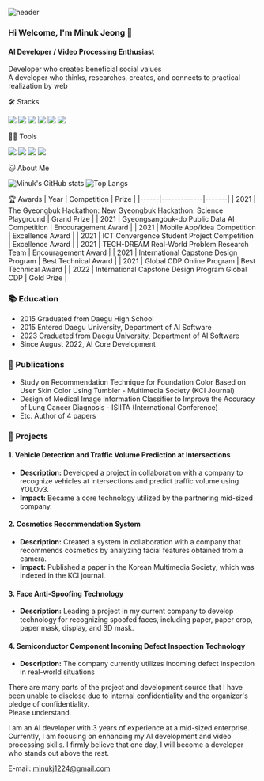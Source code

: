 ![header](https://capsule-render.vercel.app/api?type=wave&color=gradient&height=320&section=header&text=Minuk%20Jeong&fontSize=80)

### Hi Welcome, I'm Minuk Jeong 👋

#### AI Developer / Video Processing Enthusiast
Developer who creates beneficial social values   
A developer who thinks, researches, creates, and connects to practical realization by web

🛠️ Stacks

<img src="https://img.shields.io/badge/Python-3766AB?style=flat-square&logo=Python&logoColor=white"/> <img src="https://img.shields.io/badge/PyTorch-EE4C2C?style=flat-square&logo=PyTorch&logoColor=white"/> <img src="https://img.shields.io/badge/TensorFlow-FF6F00?style=flat-square&logo=TensorFlow&logoColor=white"/> <img src="https://img.shields.io/badge/OpenCV-27338e?style=flat-square&logo=OpenCV&logoColor=white"/> <img src="https://img.shields.io/badge/C-A8B9CC?style=flat-square&logo=C&logoColor=white"/> <img src="https://img.shields.io/badge/Flutter-02569B?style=flat-square&logo=Flutter&logoColor=white"/>

💪🏼 Tools 

<img src="https://img.shields.io/badge/Visual Studio Code-007ACC?style=flat-square&logo=Visual Studio Code&logoColor=white"/> <img src="https://img.shields.io/badge/GitHub-181717?style=flat-square&logo=GitHub&logoColor=white"/> <img src="https://img.shields.io/badge/Anaconda-44A833?style=flat-square&logo=Anaconda&logoColor=white"/> <img src="https://img.shields.io/badge/Docker-2496ED?style=flat-square&logo=Docker&logoColor=white"/> 

🐱 About Me

![Minuk's GitHub stats](https://github-readme-stats.vercel.app/api?username=minukj1224&count_private=true&show_icons=true&theme=onedark)
![Top Langs](https://github-readme-stats.vercel.app/api/top-langs/?username=minukj1224&theme=onedark)

🏆 Awards
| Year | Competition | Prize |
|------|-------------|-------|
| 2021 | The Gyeongbuk Hackathon: New Gyeongbuk Hackathon: Science Playground | Grand Prize |
| 2021 | Gyeongsangbuk-do Public Data AI Competition | Encouragement Award |
| 2021 | Mobile App/Idea Competition | Excellence Award |
| 2021 | ICT Convergence Student Project Competition | Excellence Award |
| 2021 | TECH-DREAM Real-World Problem Research Team | Encouragement Award |
| 2021 | International Capstone Design Program | Best Technical Award |
| 2021 | Global CDP Online Program | Best Technical Award |
| 2022 | International Capstone Design Program Global CDP | Gold Prize |

### 📚 Education
- 2015 Graduated from Daegu High School
- 2015 Entered Daegu University, Department of AI Software
- 2023 Graduated from Daegu University, Department of AI Software
- Since August 2022, AI Core Development

### 📄 Publications
- Study on Recommendation Technique for Foundation Color Based on User Skin Color Using Tumbler - Multimedia Society (KCI Journal)
- Design of Medical Image Information Classifier to Improve the Accuracy of Lung Cancer Diagnosis - ISIITA (International Conference)
- Etc. Author of 4 papers

### 💼 Projects

#### 1. Vehicle Detection and Traffic Volume Prediction at Intersections
- **Description:** Developed a project in collaboration with a company to recognize vehicles at intersections and predict traffic volume using YOLOv3.
- **Impact:** Became a core technology utilized by the partnering mid-sized company.

#### 2. Cosmetics Recommendation System
- **Description:** Created a system in collaboration with a company that recommends cosmetics by analyzing facial features obtained from a camera.
- **Impact:** Published a paper in the Korean Multimedia Society, which was indexed in the KCI journal.

#### 3. Face Anti-Spoofing Technology
- **Description:** Leading a project in my current company to develop technology for recognizing spoofed faces, including paper, paper crop, paper mask, display, and 3D mask.

#### 4. Semiconductor Component Incoming Defect Inspection Technology
- **Description:** The company currently utilizes incoming defect inspection in real-world situations

There are many parts of the project and development source that I have been unable to disclose due to internal confidentiality and the organizer's pledge of confidentiality.  
Please understand.

I am an AI developer with 3 years of experience at a mid-sized enterprise. Currently, I am focusing on enhancing my AI development and video processing skills. I firmly believe that one day, I will become a developer who stands out above the rest.

E-mail: minukj1224@gmail.com
